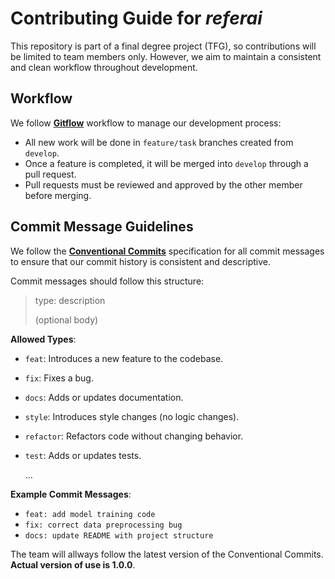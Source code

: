 # Contributing Guide for *referai*

This repository is part of a final degree project (TFG), so contributions will be limited to team members only. However, we aim to maintain a consistent and clean workflow throughout development.

## Workflow
We follow [**Gitflow**](https://www.atlassian.com/es/git/tutorials/comparing-workflows/gitflow-workflow) workflow to manage our development process:
- All new work will be done in `feature/task` branches created from `develop`.
- Once a feature is completed, it will be merged into `develop` through a pull request.
- Pull requests must be reviewed and approved by the other member before merging.

## Commit Message Guidelines

We follow the [**Conventional Commits**](https://www.conventionalcommits.org/en/v1.0.0/) specification for all commit messages to ensure that our commit history is consistent and descriptive.

Commit messages should follow this structure:

> type: description
> 
> (optional body)

**Allowed Types**:
- `feat`: Introduces a new feature to the codebase.
- `fix`:  Fixes a bug.
- `docs`: Adds or updates documentation.
- `style`: Introduces style changes (no logic changes).
- `refactor`: Refactors code without changing behavior.
- `test`: Adds or updates tests.

    ...

**Example Commit Messages**:
- `feat: add model training code`
- `fix: correct data preprocessing bug`
- `docs: update README with project structure`

The team will allways follow the latest version of the Conventional Commits. **Actual version of use is 1.0.0**.